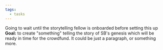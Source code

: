 ```yaml
---
tags:
  - tasks
---
```

Going to wait until the storytelling fellow is onboarded before setting this up
**Goal:** to create "something" telling the story of SB's genesis which will be ready in time for the crowdfund. It could be just a paragraph, or something more.